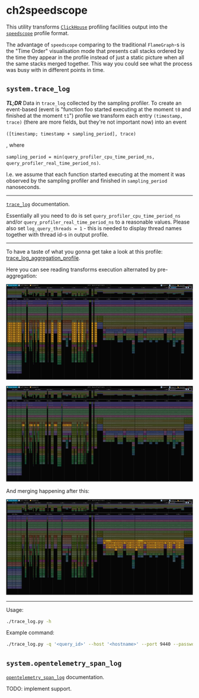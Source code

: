 # ch2speedscope

This utility transforms [`ClickHouse`](https://github.com/ClickHouse/ClickHouse) profiling facilities output into the [`speedscope`](https://github.com/jlfwong/speedscope) profile format.

The advantage of `speedscope` comparing to the traditional `FlameGraph`-s is the "Time Order" visualisation mode
that presents call stacks ordered by the time they appear in the profile instead of just a static picture when all the same stacks merged together.
This way you could see what the process was busy with in different points in time.


## `system.trace_log`

__*TL;DR*__ Data in `trace_log` collected by the sampling profiler.
To create an event-based (event is "function foo started executing at the moment `t0` and finished at the moment `t1`")
profile we transform each entry `(timestamp, trace)` (there are more fields, but they're not important now) into an event

`([timestamp; timestamp + sampling_period], trace)`

, where

`sampling_period = min(query_profiler_cpu_time_period_ns, query_profiler_real_time_period_ns)`.

I.e. we assume that each function started executing at the moment it was observed by the sampling profiler and finished in `sampling_period` nanoseconds.

---

[`trace_log`](https://clickhouse.com/docs/en/operations/system-tables/trace_log) documentation.

Essentially all you need to do is set `query_profiler_cpu_time_period_ns` and/or `query_profiler_real_time_period_ns` to a reasonable values.
Please also set `log_query_threads = 1` - this is needed to display thread names together with thread id-s in output profile.

---

To have a taste of what you gonna get take a look at this profile: [trace_log_aggregation_profile](./examples/trace_log_aggregation_profile.json).

Here you can see reading transforms execution alternated by pre-aggregation:

![reading](./examples/trace_log_aggregation_profile_reading.png)

![pre-aggregation](./examples/trace_log_aggregation_profile_pre-aggregation.png)

And merging happening after this:

![merging](./examples/trace_log_aggregation_profile_merging.png)

---

Usage:

``` sh
./trace_log.py -h
```

Example command:

``` sh
./trace_log.py -q '<query_id>' --host '<hostname>' --port 9440 --password '<pwd>' --secure --on_cluster default --trace_type 'Real' 'CPU' > profile.json
```

## `system.opentelemetry_span_log`

[`opentelemetry_span_log`](https://clickhouse.com/docs/en/operations/system-tables/opentelemetry_span_log) documentation.

TODO: implement support.
